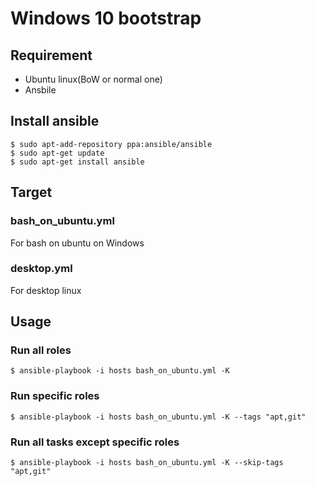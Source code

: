 # Windows 10 bootstrap

## Requirement

- Ubuntu linux(BoW or normal one)
- Ansbile

## Install ansible

```
$ sudo apt-add-repository ppa:ansible/ansible
$ sudo apt-get update
$ sudo apt-get install ansible
```

## Target

### bash_on_ubuntu.yml

For bash on ubuntu on Windows

### desktop.yml

For desktop linux

## Usage

### Run all roles

```
$ ansible-playbook -i hosts bash_on_ubuntu.yml -K
```

### Run specific roles

```
$ ansible-playbook -i hosts bash_on_ubuntu.yml -K --tags "apt,git"
```

### Run all tasks except specific roles

```
$ ansible-playbook -i hosts bash_on_ubuntu.yml -K --skip-tags "apt,git"
```
